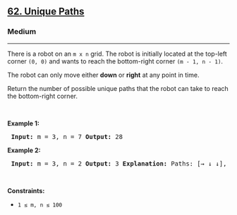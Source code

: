<h2><a href="https://leetcode.com/problems/unique-paths/description/">62. Unique Paths</a></h2> <h3>Medium</h3> <hr> <p>There is a robot on an <code>m x n</code> grid. The robot is initially located at the top-left corner <code>(0, 0)</code> and wants to reach the bottom-right corner <code>(m - 1, n - 1)</code>.</p>

<p>The robot can only move either <strong>down</strong> or <strong>right</strong> at any point in time.</p>

<p>Return the number of possible unique paths that the robot can take to reach the bottom-right corner.</p>

<p>&nbsp;</p> <p><strong class="example">Example 1:</strong></p> <pre> <strong>Input:</strong> m = 3, n = 7 <strong>Output:</strong> 28 </pre>

<p><strong class="example">Example 2:</strong></p> <pre> <strong>Input:</strong> m = 3, n = 2 <strong>Output:</strong> 3 <strong>Explanation:</strong> Paths: [→ ↓ ↓], [↓ ↓ →], [↓ → ↓] </pre>

<p>&nbsp;</p> <p><strong>Constraints:</strong></p> <ul> <li><code>1 ≤ m, n ≤ 100</code></li> </ul>